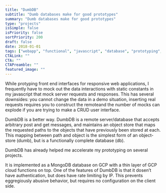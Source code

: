 ```yaml
---
title: "DumbDB"
subtitle: "Dumb databases make for good prototypes"
summary: "Dumb databases make for good prototypes"
type: "projects"
isSimple: false
isPriority: false
sortPriority: 200
draft: false
date: 2018-01-01
tags: ["webapp", "functional", "javascript", "database", "prototyping", "mongodb", "gcp"]
CTALink: ""
CTA: ""
CTAPreamble: ""
featured_image: ""
---
```


While protyping front end interfaces for responsive web applications, I frequently have to mock out the data interactions with static constants in my javascript that mock server requests and responses. This has several downsides: you cannot change the data in a demo situation, inserting real requests requires you to construct the remoteand the number of mocks can explode if you are trying to make a CRUD user interface.

DumbDB is a better way.  DumbDB is a remote server/database that accepts arbitrary post and get messages, and maintains an object store that maps the requested paths to the objects that have previously been stored at each.  This mapping between path and object is the simplest form of an object-store (dumb), but is a functionally complete database (db).

DumbDB has already helped me accelerate my prototyping on several projects.

It is implemented as a MongoDB database on GCP with a thin layer of GCP cloud functions on top. One of the features of DumbDB is that it dosen’t have authentication, but does have rate limiting by IP. This prevents eggregiously abusive behavior, but requires no configuration on the client side.
